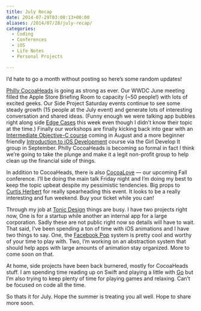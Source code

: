 ```yaml
---
title: July Recap
date: 2014-07-29T03:08:13+00:00
aliases: /2014/07/28/july-recap/
categories:
  - Coding
  - Conferences
  - iOS
  - Life Notes
  - Personal Projects

---
```

I&#8217;d hate to go a month without posting so here&#8217;s some random updates!

[Philly CocoaHeads][1] is going as strong as ever. Our WWDC June meeting filled the Apple Store Briefing Room to capacity (~50 people!) with lots of excited geeks. Our Side Project Saturday events continue to see some steady growth (15 people at the July event) and generate lots of interesting conversation and shared ideas. (Funny enough we were talking app bubbles right along side [Edge Cases][2] this week even though I didn&#8217;t know their topic at the time.) Finally our workshops are finally kicking back into gear with an [Intermediate Objective-C course][3] coming in August and a more beginner friendly [Introduction to iOS Development][4] course via the Girl Develop It group in September. Philly CocoaHeads is becoming so formal in fact I think we&#8217;re going to take the plunge and make it a legit non-profit group to help clean up the financial side of things.

In addition to CocoaHeads, there is also [CocoaLove][5] &#8212; our upcoming Fall conference. I&#8217;ll be doing the main talk Friday night and I&#8217;m doing my best to keep the topic upbeat despite my pessimistic tendencies. Big props to [Curtis Herbert][6] for really spearheading this event. It looks to be a really interesting and fun weekend. Buy your ticket while you can!

Through my job at [Tonic Design][7] things are busy. I have two projects right now, One is for a startup while another an internal app for a large corporation. Sadly these are not public right now so details will have to wait. That said, I&#8217;ve been spending a ton of time with iOS animations and I have two things to say. One, the [Facebook Pop][8] system is pretty cool and worthy of your time to play with. Two, I&#8217;m working on an abstraction system that should help apps with large amounts of animation stay organized. More to come soon on that.

At home, side projects have been back burnered, mostly for CocoaHeads stuff. I am spending time reading up on Swift and playing a little with [Go][9] but I&#8217;m also trying to keep plenty of time for playing games and relaxing. Can&#8217;t be focused on code all the time.

So thats it for July. Hope the summer is treating you all well. Hope to share more soon.

 [1]: http://phillycocoa.org/
 [2]: http://edgecasesshow.com/098-when-the-bubble-bursts.html
 [3]: http://www.meetup.com/PhillyCocoaHeads/events/196076622/
 [4]: http://www.meetup.com/Girl-Develop-It-Philadelphia/events/196225482/
 [5]: http://cocoalove.org/
 [6]: https://twitter.com/parrots
 [7]: http://tonicdesign.com/
 [8]: https://github.com/facebook/pop
 [9]: http://golang.org
